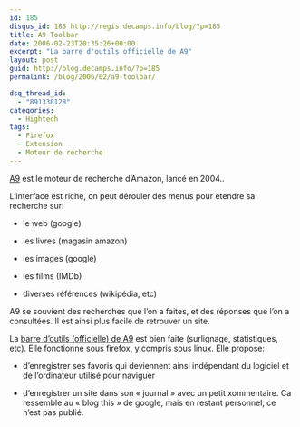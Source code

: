 ```yaml
---
id: 185
disqus_id: 185 http://regis.decamps.info/blog/?p=185
title: A9 Toolbar
date: 2006-02-23T20:35:26+00:00
excerpt: "La barre d'outils officielle de A9"
layout: post
guid: http://blog.decamps.info/?p=185
permalink: /blog/2006/02/a9-toolbar/

dsq_thread_id:
  - "891338128"
categories:
  - Hightech
tags:
  - Firefox
  - Extension
  - Moteur de recherche
---
```

[A9](http://a9.com) est le moteur de recherche d’Amazon, lancé en 2004..

L’interface est riche, on peut dérouler des menus pour étendre sa recherche sur:

* le web (google)
  
* les livres (magasin amazon)
  
* les images (google)
  
* les films (IMDb)
  
* diverses références (wikipédia, etc) 

A9 se souvient des recherches que l’on a faites, et des réponses que l’on a consultées. Il est ainsi plus facile de retrouver un site.

La [barre d’outils (officielle) de A9](http://toolbar.a9.com/) est bien faite (surlignage, statistiques, etc). Elle fonctionne sous firefox, y compris sous linux. Elle propose:

* d’enregistrer ses favoris qui deviennent ainsi indépendant du logiciel et de l’ordinateur utilisé pour naviguer
  
* d’enregistrer un site dans son « journal » avec un petit xommentaire. Ca ressemble au « blog this » de google, mais en restant personnel, ce n’est pas publié.
